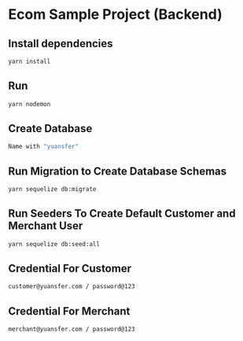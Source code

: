 # Ecom Sample Project (Backend)


## Install dependencies
```bash
yarn install
```
## Run
```bash
yarn nodemon
```
## Create Database
```bash
Name with "yuansfer"
```
## Run Migration to Create Database Schemas
```bash
yarn sequelize db:migrate
```
## Run Seeders To Create Default Customer and Merchant User
```bash
yarn sequelize db:seed:all
```
## Credential For Customer
```bash
customer@yuansfer.com / password@123
```
## Credential For Merchant
```bash
merchant@yuansfer.com / password@123
```
